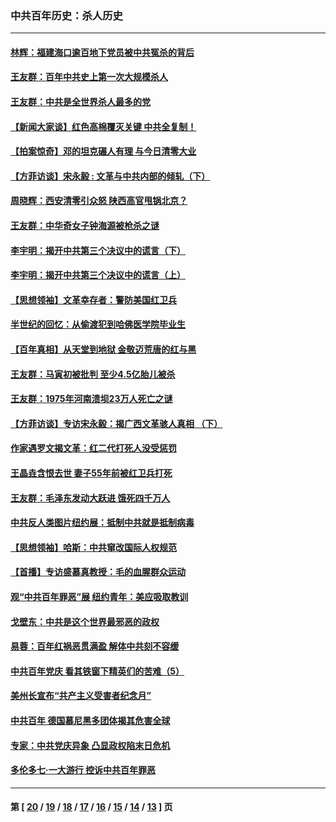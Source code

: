 ### 中共百年历史：杀人历史
---
#### [林辉：福建海口逾百地下党员被中共冤杀的背后](../../pages/nf1176106/n13878946.md?01250430) 
#### [王友群：百年中共史上第一次大规模杀人](../../pages/nf1176106/n13863785.md?01250430) 
#### [王友群：中共是全世界杀人最多的党](../../pages/nf1176106/n13860689.md?01250430) 
#### [【新闻大家谈】红色高棉覆灭关键 中共全复制！](../../pages/nf1176106/n13850222.md?01250430) 
#### [【拍案惊奇】邓的坦克碾人有理 与今日清零大业](../../pages/nf1176106/n13729574.md?01250430) 
#### [【方菲访谈】宋永毅 : 文革与中共内部的倾轧（下）](../../pages/nf1176106/n13486836.md?01250430) 
#### [周晓辉：西安清零引众怒 陕西高官甩锅北京？](../../pages/nf1176106/n13484627.md?01250430) 
#### [王友群：中华奇女子钟海源被枪杀之谜](../../pages/nf1176106/n13430555.md?01250430) 
#### [李宇明：揭开中共第三个决议中的谎言（下）](../../pages/nf1176106/n13389389.md?01250430) 
#### [李宇明：揭开中共第三个决议中的谎言（上）](../../pages/nf1176106/n13388697.md?01250430) 
#### [【思想领袖】文革幸存者：警防美国红卫兵](../../pages/nf1176106/n13339289.md?01250430) 
#### [半世纪的回忆：从偷渡犯到哈佛医学院毕业生](../../pages/nf1176106/n13345328.md?01250430) 
#### [【百年真相】从天堂到地狱 金敬迈荒唐的红与黑](../../pages/nf1176106/n13336995.md?01250430) 
#### [王友群：马寅初被批判 至少4.5亿胎儿被杀](../../pages/nf1176106/n13260313.md?01250430) 
#### [王友群：1975年河南溃坝23万人死亡之谜](../../pages/nf1176106/n13231576.md?01250430) 
#### [【方菲访谈】专访宋永毅：揭广西文革骇人真相 （下）](../../pages/nf1176106/n13209074.md?01250430) 
#### [作家遇罗文揭文革：红二代打死人没受惩罚](../../pages/nf1176106/n13205254.md?01250430) 
#### [王晶垚含恨去世 妻子55年前被红卫兵打死](../../pages/nf1176106/n13203590.md?01250430) 
#### [王友群：毛泽东发动大跃进 饿死四千万人](../../pages/nf1176106/n13177158.md?01250430) 
#### [中共反人类图片纽约展：抵制中共就是抵制病毒](../../pages/nf1176106/n13115371.md?01250430) 
#### [【思想领袖】哈斯：中共窜改国际人权规范](../../pages/nf1176106/n13053647.md?01250430) 
#### [【首播】专访盛慕真教授：毛的血腥群众运动](../../pages/nf1176106/n13091782.md?01250430) 
#### [观“中共百年罪恶”展 纽约青年：美应吸取教训](../../pages/nf1176106/n13085246.md?01250430) 
#### [戈壁东：中共是这个世界最邪恶的政权](../../pages/nf1176106/n13085641.md?01250430) 
#### [易蓉：百年红祸恶贯满盈 解体中共刻不容缓](../../pages/nf1176106/n13084455.md?01250430) 
#### [中共百年党庆 看其铁窗下精英们的苦难（5）](../../pages/nf1176106/n13076766.md?01250430) 
#### [美州长宣布“共产主义受害者纪念月”](../../pages/nf1176106/n13074024.md?01250430) 
#### [中共百年 德国慕尼黑多团体揭其危害全球](../../pages/nf1176106/n13068873.md?01250430) 
#### [专家：中共党庆异象 凸显政权陷末日危机](../../pages/nf1176106/n13067084.md?01250430) 
#### [多伦多七·一大游行 控诉中共百年罪恶](../../pages/nf1176106/n13062043.md?01250430) 

---
#### 第 [ [20](./20.md?01250430) / [19](./19.md?01250430) / [18](./18.md?01250430) / [17](./17.md?01250430) / [16](./16.md?01250430) / [15](./15.md?01250430) / [14](./14.md?01250430) / [13](./13.md?01250430) ] 页
